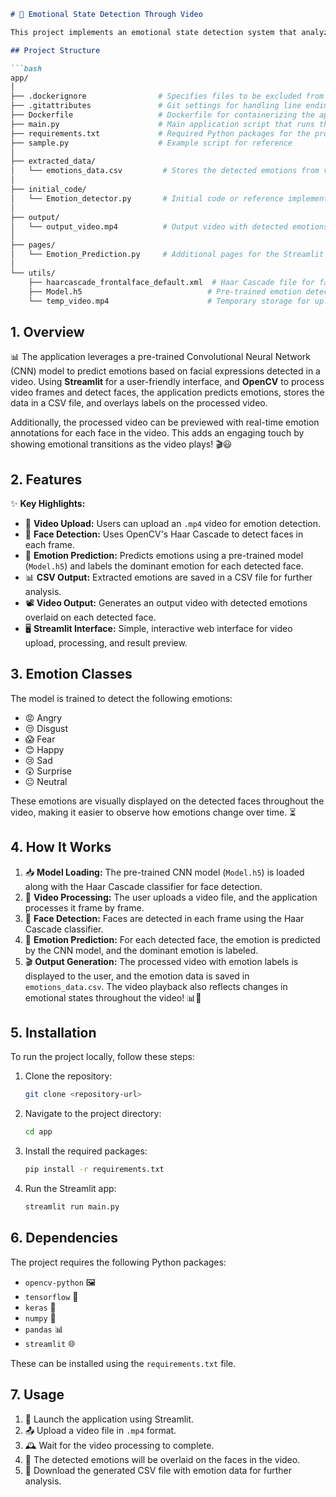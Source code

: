 ```markdown
# 🎥 Emotional State Detection Through Video

This project implements an emotional state detection system that analyzes the emotions of a person from a video file. The system uses deep learning models to detect facial expressions from video frames and predict the corresponding emotional state, all while creating a seamless and interactive user experience. 🌟

## Project Structure

```bash
app/
│
├── .dockerignore                # Specifies files to be excluded from Docker builds
├── .gitattributes               # Git settings for handling line endings and other attributes
├── Dockerfile                   # Dockerfile for containerizing the application
├── main.py                      # Main application script that runs the emotion detection pipeline
├── requirements.txt             # Required Python packages for the project
├── sample.py                    # Example script for reference
│
├── extracted_data/
│   └── emotions_data.csv         # Stores the detected emotions from video processing
│
├── initial_code/
│   └── Emotion_detector.py       # Initial code or reference implementation for emotion detection
│
├── output/
│   └── output_video.mp4          # Output video with detected emotions overlaid on faces
│
├── pages/
│   └── Emotion_Prediction.py     # Additional pages for the Streamlit app (if needed)
│
└── utils/
    ├── haarcascade_frontalface_default.xml  # Haar Cascade file for face detection
    ├── Model.h5                            # Pre-trained emotion detection model
    └── temp_video.mp4                      # Temporary storage for uploaded video
```

## 1. Overview

📊 The application leverages a pre-trained Convolutional Neural Network (CNN) model to predict emotions based on facial expressions detected in a video. Using **Streamlit** for a user-friendly interface, and **OpenCV** to process video frames and detect faces, the application predicts emotions, stores the data in a CSV file, and overlays labels on the processed video. 

Additionally, the processed video can be previewed with real-time emotion annotations for each face in the video. This adds an engaging touch by showing emotional transitions as the video plays! 🎬😃

## 2. Features

✨ **Key Highlights:**
- 🎥 **Video Upload:** Users can upload an `.mp4` video for emotion detection.
- 👤 **Face Detection:** Uses OpenCV's Haar Cascade to detect faces in each frame.
- 🤖 **Emotion Prediction:** Predicts emotions using a pre-trained model (`Model.h5`) and labels the dominant emotion for each detected face.
- 📊 **CSV Output:** Extracted emotions are saved in a CSV file for further analysis.
- 📽️ **Video Output:** Generates an output video with detected emotions overlaid on each detected face.
- 🖥️ **Streamlit Interface:** Simple, interactive web interface for video upload, processing, and result preview.

## 3. Emotion Classes

The model is trained to detect the following emotions:
- 😡 Angry
- 😒 Disgust
- 😱 Fear
- 😊 Happy
- 😢 Sad
- 😲 Surprise
- 😐 Neutral

These emotions are visually displayed on the detected faces throughout the video, making it easier to observe how emotions change over time. ⏳

## 4. How It Works

1. 📥 **Model Loading:** The pre-trained CNN model (`Model.h5`) is loaded along with the Haar Cascade classifier for face detection.
2. 🎦 **Video Processing:** The user uploads a video file, and the application processes it frame by frame.
3. 🧠 **Face Detection:** Faces are detected in each frame using the Haar Cascade classifier.
4. 🤔 **Emotion Prediction:** For each detected face, the emotion is predicted by the CNN model, and the dominant emotion is labeled.
5. 🎬 **Output Generation:** The processed video with emotion labels is displayed to the user, and the emotion data is saved in `emotions_data.csv`. The video playback also reflects changes in emotional states throughout the video! 📊🎥

## 5. Installation

To run the project locally, follow these steps:

1. Clone the repository:
    ```bash
    git clone <repository-url>
    ```

2. Navigate to the project directory:
    ```bash
    cd app
    ```

3. Install the required packages:
    ```bash
    pip install -r requirements.txt
    ```

4. Run the Streamlit app:
    ```bash
    streamlit run main.py
    ```

## 6. Dependencies

The project requires the following Python packages:

- `opencv-python` 🖼️
- `tensorflow` 🤖
- `keras` 🔬
- `numpy` 🔢
- `pandas` 📊
- `streamlit` 🌐

These can be installed using the `requirements.txt` file.

## 7. Usage

1. 🚀 Launch the application using Streamlit.
2. 📤 Upload a video file in `.mp4` format.
3. 🕰️ Wait for the video processing to complete.
4. 🎥 The detected emotions will be overlaid on the faces in the video.
5. 💾 Download the generated CSV file with emotion data for further analysis.
```